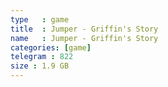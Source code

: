 ```yaml
---
type   : game
title  : Jumper - Griffin's Story
name   : Jumper - Griffin's Story
categories: [game]
telegram : 822
size : 1.9 GB
---
```



